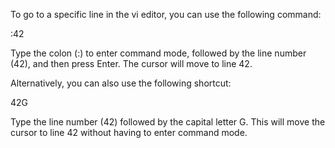 To go to a specific line in the vi editor, you can use the following command:


:42


Type the colon (:) to enter command mode, followed by the line number (42), and then press Enter. The cursor will move to line 42.

Alternatively, you can also use the following shortcut:


42G


Type the line number (42) followed by the capital letter G. This will move the cursor to line 42 without having to enter command mode.


